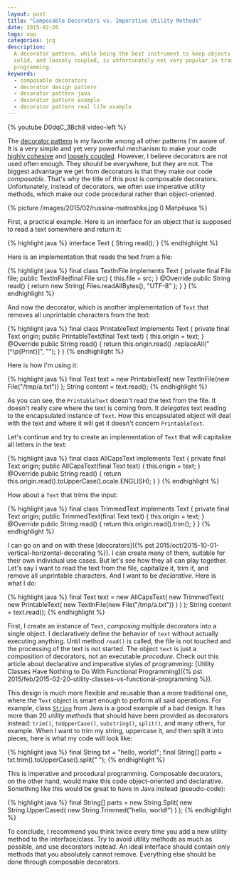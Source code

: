 ```yaml
---
layout: post
title: "Composable Decorators vs. Imperative Utility Methods"
date: 2015-02-26
tags: oop
categories: jcg
description:
  A decorator pattern, while being the best instrument to keep objects highly cohesive,
  solid, and loosely coupled, is unfortunately not very popular in traditional Java
  programming.
keywords:
  - composable decorators
  - decorator design pattern
  - decorator pattern java
  - decorator pattern example
  - decorator pattern real life example
---
```


{% youtube D0dqC_3Bch8 video-left %}

The [decorator pattern](http://en.wikipedia.org/wiki/Decorator_pattern)
is my favorite among all other patterns I'm aware of. It is a very simple
and yet very powerful mechanism to make your code
[highly cohesive](http://en.wikipedia.org/wiki/Cohesion_%28computer_science%29) and
[loosely coupled](http://en.wikipedia.org/wiki/Coupling_%28computer_programming%29).
However, I believe decorators are not used often enough. They should
be everywhere, but they are not. The biggest advantage we get from decorators
is that they make our code _composable_. That's why the title of this
post is composable decorators. Unfortunately, instead of decorators, we often use imperative
utility methods, which make our code procedural rather than object-oriented.

<!--more-->

{% picture /images/2015/02/russina-matroshka.jpg 0 Матрёшка %}

First, a practical example. Here is an interface for an object that is
supposed to read a text somewhere and return it:

{% highlight java %}
interface Text {
  String read();
}
{% endhighlight %}

Here is an implementation that reads the text from a file:

{% highlight java %}
final class TextInFile implements Text {
  private final File file;
  public TextInFile(final File src) {
    this.file = src;
  }
  @Override
  public String read() {
    return new String(
      Files.readAllBytes(), "UTF-8"
    );
  }
}
{% endhighlight %}

And now the decorator, which is another implementation of `Text` that
removes all unprintable characters from the text:

{% highlight java %}
final class PrintableText implements Text {
  private final Text origin;
  public PrintableText(final Text text) {
    this.origin = text;
  }
  @Override
  public String read() {
    return this.origin.read()
      .replaceAll("[^\p{Print}]", "");
  }
}
{% endhighlight %}

Here is how I'm using it:

{% highlight java %}
final Text text = new PrintableText(
  new TextInFile(new File("/tmp/a.txt"))
);
String content = text.read();
{% endhighlight %}

As you can see, the `PrintableText` doesn't read the text from the file. It doesn't
really care where the text is coming from. It _delegates_ text reading to
the encapsulated instance of `Text`. How this encapsulated object will
deal with the text and where it will get it doesn't concern `PrintableText`.

Let's continue and try to create an implementation of `Text`
that will capitalize all letters in the text:

{% highlight java %}
final class AllCapsText implements Text {
  private final Text origin;
  public AllCapsText(final Text text) {
    this.origin = text;
  }
  @Override
  public String read() {
    return this.origin.read().toUpperCase(Locale.ENGLISH);
  }
}
{% endhighlight %}

How about a `Text` that trims the input:

{% highlight java %}
final class TrimmedText implements Text {
  private final Text origin;
  public TrimmedText(final Text text) {
    this.origin = text;
  }
  @Override
  public String read() {
    return this.origin.read().trim();
  }
}
{% endhighlight %}

I can go on and on with these
[decorators]({% pst 2015/oct/2015-10-01-vertical-horizontal-decorating %}).
I can create many of them,
suitable for their own individual use cases. But let's see how they all
can play together. Let's say I want to read the text from the file,
capitalize it, trim it, and remove all unprintable characters. And I want
to be _declarative_. Here is what I do:

{% highlight java %}
final Text text = new AllCapsText(
  new TrimmedText(
    new PrintableText(
      new TextInFile(new File("/tmp/a.txt"))
    )
  )
);
String content = text.read();
{% endhighlight %}

First, I create an instance of `Text`, _composing_ multiple decorators into
a single object. I declaratively define the behavior of `text` without
actually executing anything. Until method `read()` is called, the file is not touched
and the processing of the text is not started. The object `text` is just
a composition of decorators, not an executable _procedure_. Check out this
article about declarative and imperative styles of programming:
[Utility Classes Have Nothing to Do With Functional Programming]({% pst 2015/feb/2015-02-20-utility-classes-vs-functional-programming %}).

This design is much more flexible and reusable than a more traditional one,
where the `Text` object is smart enough to perform all said operations. For
example, class [`String`](http://docs.oracle.com/javase/7/docs/api/java/lang/String.html)
from Java is a good example of a bad design. It has
more than 20 _utility methods_ that should have been provided as decorators instead: `trim()`, `toUpperCase()`, `substring()`, `split()`, and many others, for example.
When I want to trim my string, uppercase it, and then split it into pieces,
here is what my code will look like:

{% highlight java %}
final String txt = "hello, world!";
final String[] parts = txt.trim().toUpperCase().split(" ");
{% endhighlight %}

This is imperative and procedural programming. Composable decorators,
on the other hand, would make this code object-oriented and declarative. Something
like this would be great to have in Java instead (pseudo-code):

{% highlight java %}
final String[] parts = new String.Split(
  new String.UpperCased(
    new String.Trimmed("hello, world!")
  )
);
{% endhighlight %}

To conclude, I recommend you think twice every time you add
a new utility method to the interface/class. Try to avoid utility methods as much
as possible, and use decorators instead. An ideal interface should contain
only methods that you absolutely cannot remove. Everything else should be
done through composable decorators.
